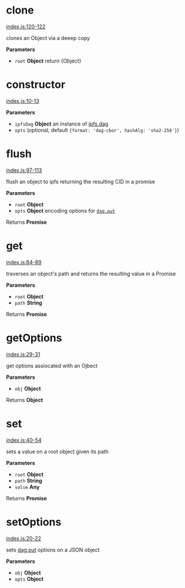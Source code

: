 # clone

[index.js:120-122](https://github.com/ipld/js-ipld-graph-builder/blob/864d8678199240d3fa8da451f5b09a2d689cb736/index.js#L120-L122 "Source code on GitHub")

clones an Object via a deeep copy

**Parameters**

-   `root` **Object** return {Object}

# constructor

[index.js:10-13](https://github.com/ipld/js-ipld-graph-builder/blob/864d8678199240d3fa8da451f5b09a2d689cb736/index.js#L10-L13 "Source code on GitHub")

**Parameters**

-   `ipfsDag` **Object** an instance of [ipfs.dag](https://github.com/ipfs/interface-ipfs-core/tree/master/API/dag#dag-api)
-   `opts`   (optional, default `{format: 'dag-cbor', hashAlg: 'sha2-256'}`)

# flush

[index.js:97-113](https://github.com/ipld/js-ipld-graph-builder/blob/864d8678199240d3fa8da451f5b09a2d689cb736/index.js#L97-L113 "Source code on GitHub")

flush an object to ipfs returning the resulting CID in a promise

**Parameters**

-   `root` **Object** 
-   `opts` **Object** encoding options for [`dag.put`](https://github.com/ipfs/interface-ipfs-core/tree/master/API/dag#dagput)

Returns **Promise** 

# get

[index.js:84-89](https://github.com/ipld/js-ipld-graph-builder/blob/864d8678199240d3fa8da451f5b09a2d689cb736/index.js#L84-L89 "Source code on GitHub")

traverses an object's path and returns the resulting value in a Promise

**Parameters**

-   `root` **Object** 
-   `path` **String** 

Returns **Promise** 

# getOptions

[index.js:29-31](https://github.com/ipld/js-ipld-graph-builder/blob/864d8678199240d3fa8da451f5b09a2d689cb736/index.js#L29-L31 "Source code on GitHub")

get options assiocated with an Ojbect

**Parameters**

-   `obj` **Object** 

Returns **Object** 

# set

[index.js:40-54](https://github.com/ipld/js-ipld-graph-builder/blob/864d8678199240d3fa8da451f5b09a2d689cb736/index.js#L40-L54 "Source code on GitHub")

sets a value on a root object given its path

**Parameters**

-   `root` **Object** 
-   `path` **String** 
-   `value` **Any** 

Returns **Promise** 

# setOptions

[index.js:20-22](https://github.com/ipld/js-ipld-graph-builder/blob/864d8678199240d3fa8da451f5b09a2d689cb736/index.js#L20-L22 "Source code on GitHub")

sets [dag.put](https://github.com/ipfs/interface-ipfs-core/tree/master/API/dag#dagput) options on a JSON object

**Parameters**

-   `obj` **Object** 
-   `opts` **Object** 
